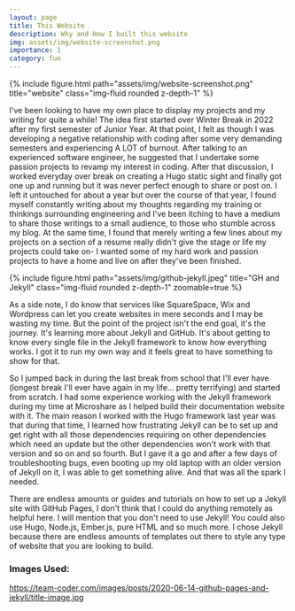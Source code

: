 ```yaml
---
layout: page
title: This Website
description: Why and How I built this website 
img: assets/img/website-screenshot.png
importance: 1
category: fun
---
```


<div class="container">
    <div class="row">
        <div class="col-sm mt-3 mt-md-0">
            {% include figure.html path="assets/img/website-screenshot.png" title="website" class="img-fluid rounded z-depth-1" %}
        </div>
    </div>
</div>

I've been looking to have my own place to display my projects and my writing for quite a while! The idea first started over Winter Break in 2022 after my first semester of Junior Year. At that point, I felt as though I was developing a negative relationship with coding after some very demanding semesters and experiencing A LOT of burnout. After talking to an experienced software engineer, he suggested that I undertake some passion projects to revamp my interest in coding. After that discussion, I worked everyday over break on creating a Hugo static sight and finally got one up and running but it was never perfect enough to share or post on. I left it untouched for about a year but over the course of that year, I found myself constantly writing about my thoughts regarding my training or thinkings surrounding engineering and I've been itching to have a medium to share those writings to a small audience, to those who stumble across my blog. At the same time, I found that merely writing a few lines about my projects on a section of a resume really didn't give the stage or life my projects could take on- I wanted some of my hard work and passion projects to have a home and live on after they've been finished. 

<div class="container">
    <div class="row">
        <div class="col-sm mt-3 mt-md-0">
            {% include figure.html path="assets/img/github-jekyll.jpeg" title="GH and Jekyll" class="img-fluid rounded z-depth-1" zoomable=true %}
        </div>
    </div>
</div>

As a side note, I do know that services like SquareSpace, Wix and Wordpress can let you create websites in mere seconds and I may be wasting my time. But the point of the project isn't the end goal, it's the journey. It's learning more about Jekyll and GitHub. It's about getting to know every single file in the Jekyll framework to know how everything works. I got it to run my own way and it feels great to have something to show for that. 

So I jumped back in during the last break from school that I'll ever have (longest break I'll ever have again in my life… pretty terrifying) and started from scratch. I had some experience working with the Jekyll framework during my time at Microshare as I helped build their documentation website with it. The main reason I worked with the Hugo framework last year was that during that time, I learned how frustrating Jekyll can be to set up and get right with all those dependencies requiring on other dependencies which need an update but the other dependencies won't work with that version and so on and so fourth. But I gave it a go and after a few days of troubleshooting bugs, even booting up my old laptop with an older version of Jekyll on it, I was able to get something alive. And that was all the spark I needed. 

There are endless amounts or guides and tutorials on how to set up a Jekyll site with GitHub Pages, I don't think that I could do anything remotely as helpful here. I will mention that you don't need to use Jekyll! You could also use Hugo, Node.js, Ember.js, pure HTML and so much more. I chose Jekyll because there are endless amounts of templates out there to style any type of website that you are looking to build. 

### Images Used:
https://team-coder.com/images/posts/2020-06-14-github-pages-and-jekyll/title-image.jpg
